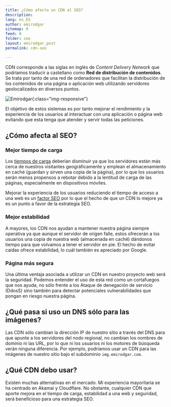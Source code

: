 ```yaml
---
title: ¿Cómo afecta un CDN al SEO?
description: 
lang: es_ES
author: emirodgar
sitemap: 0
feed: 0
folder: seo
layout: emirodgar_post
permalink: cdn-seo

---
```


CDN corresponde a las siglas en inglés de *Content Delivery Network* que podríamos traducir a castellano como **Red de distribución de contenidos**.  Se trata por tanto de una red de ordenadores que facilitan la distribución de los contenidos de una página o aplicación web utilizando servidores geolocalizados en diversos puntos. 

![Emirodgar](https://i.imgur.com/lzH6nBd.png){:class="img-responsive"}

El objetivo de estos sistemas es por tanto mejorar el rendimiento y la experiencia de los usuarios al interactuar con una aplicación o página web evitando que esta tenga que atender y servir todas las peticiones.

## ¿Cómo afecta al SEO?

### Mejor tiempo de carga

Los [tiempos de carga](https://emirodgar.com/mejorar-tiempo-carga-web)  deberían disminuir ya que los servidores están más cerca de nuestros visitantes geográficamente y emplean el almacenamiento en caché (guardan y sirven una copia de la página), por lo que los usuarios serán menos propensos a rebotar debido a la lentitud de carga de las páginas, especialmente en dispositivos móviles.

Mejorar la experiencia de los usuarios reduciendo el tiempo de acceso a una web es un [factor SEO](https://emirodgar.com/factores-seo) por lo que el hecho de que un CDN lo mejore ya es un punto a favor de la estrategia SEO.

### Mejor estabilidad

A mayores, los CDN nos ayudan a mantener nuestra página siempre operativa ya que aunque el servidor de origen falle, estos ofrecerán a los usuarios una copia de nuestra web (almacenada en caché) dándonos tiempo para que volvamos a tener el servidor en pie. El hecho de evitar caídas ofrece estabilidad, lo cuál también es apreciado por Google.

### Página más segura

Una última ventaja asociada a utilizar un CDN en nuestro proyecto web será la seguridad. Podemos entender el uso de esta red como un cortafuegos que nos ayuda, no sólo frente a los Ataque de denegación de servicio (DdosS) sino también para detectar potenciales vulnerabilidades que pongan en riesgo nuestra página.

## ¿Qué pasa si uso un DNS sólo para las imágenes?

Las CDN sólo cambian la dirección IP de nuestro sitio a través del DNS para que apunte a los servidores del nodo regional, no cambian los nombres de dominio ni las URL, por lo que ni los usuarios ni los motores de búsqueda verán ninguna diferencia. Por ejemplo, podríamos usar un CDN para las imágenes de nuestro sitio bajo el subdominio `img.emirodgar.com`.


## ¿Qué CDN debo usar?

Existen muchas alternativas en el mercado. Mi experiencia mayoritaria se ha centrado en Akamai y Cloudflare. No obstante, cualquier CDN que aporte mejora en el tiempo de carga, estabilidad a una web y seguridad, será beneficioso para una estrategia SEO.
<!--stackedit_data:
eyJoaXN0b3J5IjpbLTk5OTIxOTI5OSwtMTM2MjA0MTk0NSwtMj
k3Nzc3MTEsLTEwNDY4ODMxODVdfQ==
-->